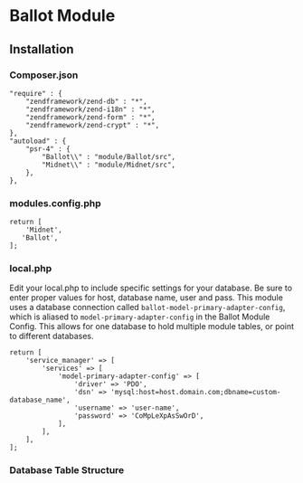 # Ballot Module

## Installation

### Composer.json
	"require" : {
		"zendframework/zend-db" : "*",
		"zendframework/zend-i18n" : "*",
		"zendframework/zend-form" : "*",
		"zendframework/zend-crypt" : "*",
	}, 
	"autoload" : {
		"psr-4" : {
			"Ballot\\" : "module/Ballot/src",
			"Midnet\\" : "module/Midnet/src",
		},
	},

### modules.config.php
	return [
		'Midnet',
	   'Ballot',
	];
	
### local.php

Edit your local.php to include specific settings for your database.  Be sure to enter proper values for host, database name, user and pass.  This module uses a database connection called `ballot-model-primary-adapter-config`, which is aliased to `model-primary-adapter-config` in the Ballot Module Config.  This allows for one database to hold multiple module tables, or point to different databases.

	return [
		'service_manager' => [
		    'services' => [
		        'model-primary-adapter-config' => [
		            'driver' => 'PDO',
		            'dsn' => 'mysql:host=host.domain.com;dbname=custom-database_name',
		            'username' => 'user-name',
		            'password' => 'CoMpLeXpAsSwOrD',
		        ],
		    ],
		],
	];

### Database Table Structure